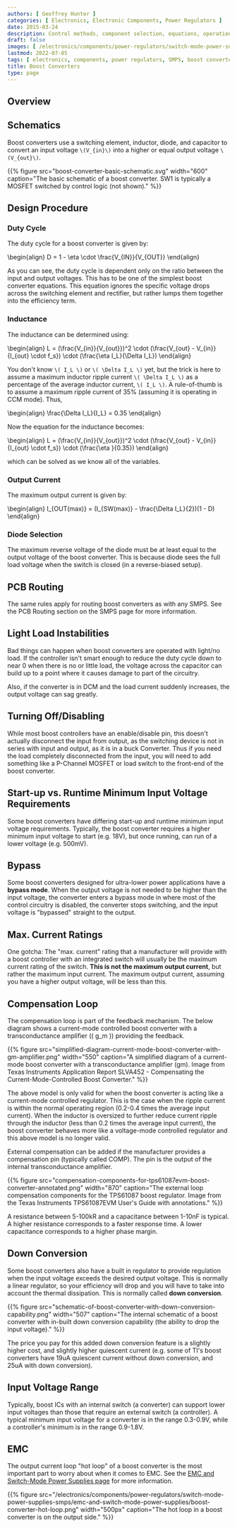 ```yaml
---
authors: [ Geoffrey Hunter ]
categories: [ Electronics, Electronic Components, Power Regulators ]
date: 2015-03-24
description: Control methods, component selection, equations, operation modes, schematics, examples and more info on boost converters.
draft: false
images: [ /electronics/components/power-regulators/switch-mode-power-supplies-smps/smps-buck-converter-simple.png ]
lastmod: 2022-07-05
tags: [ electronics, components, power regulators, SMPS, boost converter, power electronics, inductor, capacitor, regulation, control methods, constant frequency, current-mode, SNVA555, PCM, peak current mode, CCM, constant current mode ]
title: Boost Converters
type: page
---
```


## Overview

## Schematics

Boost converters use a switching element, inductor, diode, and capacitor to convert an input voltage `\(V_{in}\)` into a higher or equal output voltage `\(V_{out}\)`.

{{% figure src="boost-converter-basic-schematic.svg" width="600" caption="The basic schematic of a boost converter. SW1 is typically a MOSFET switched by control logic (not shown)." %}}

## Design Procedure

### Duty Cycle

The duty cycle for a boost converter is given by:

<p>\begin{align}
D = 1 - \eta \cdot \frac{V_{IN}}{V_{OUT}}
\end{align}</p>

As you can see, the duty cycle is dependent only on the ratio between the input and output voltages. This has to be one of the simplest boost converter equations. This equation ignores the specific voltage drops across the switching element and rectifier, but rather lumps them together into the efficiency term.

### Inductance

The inductance can be determined using:

<p>\begin{align}
L = (\frac{V_{in}}{V_{out}})^2 \cdot (\frac{V_{out} - V_{in}}{I_{out} \cdot f_s}) \cdot (\frac{\eta I_L}{\Delta I_L})
\end{align}</p>

You don't know `\( I_L \)` or `\( \Delta I_L \)` yet, but the trick is here to assume a maximum inductor ripple current `\( \Delta I_L \)` as a percentage of the average inductor current, `\( I_L \)`. A rule-of-thumb is to assume a maximum ripple current of 35% (assuming it is operating in CCM mode). Thus,

<p>\begin{align}
\frac{\Delta I_L}{I_L} = 0.35
\end{align}</p>

Now the equation for the inductance becomes:

<p>\begin{align}
L = (\frac{V_{in}}{V_{out}})^2 \cdot (\frac{V_{out} - V_{in}}{I_{out} \cdot f_s}) \cdot (\frac{\eta }{0.35})
\end{align}</p>

which can be solved as we know all of the variables.

### Output Current

The maximum output current is given by:

<p>\begin{align}
I_{OUT(max)} = (I_{SW(max)} - \frac{\Delta I_L}{2})(1 - D)
\end{align}</p>

### Diode Selection

The maximum reverse voltage of the diode must be at least equal to the output voltage of the boost converter. This is because diode sees the full load voltage when the switch is closed (in a reverse-biased setup).

## PCB Routing

The same rules apply for routing boost converters as with any SMPS. See the PCB Routing section on the SMPS page for more information.

## Light Load Instabilities

Bad things can happen when boost converters are operated with light/no load. If the controller isn't smart enough to reduce the duty cycle down to near 0 when there is no or little load, the voltage across the capacitor can build up to a point where it causes damage to part of the circuitry.

Also, if the converter is in DCM and the load current suddenly increases, the output voltage can sag greatly.

## Turning Off/Disabling

While most boost controllers have an enable/disable pin, this doesn't actually disconnect the input from output, as the switching device is not in series with input and output, as it is in a buck Converter. Thus if you need the load completely disconnected from the input, you will need to add something like a P-Channel MOSFET or load switch to the front-end of the boost converter.

## Start-up vs. Runtime Minimum Input Voltage Requirements

Some boost converters have differing start-up and runtime minimum input voltage requirements. Typically, the boost converter requires a higher minimum input voltage to start (e.g. 18V), but once running, can run of a lower voltage (e.g. 500mV).

## Bypass

Some boost converters designed for ultra-lower power applications have a **bypass mode**. When the output voltage is not needed to be higher than the input voltage, the converter enters a bypass mode in where most of the control circuitry is disabled, the converter stops switching, and the input voltage is "bypassed" straight to the output.

## Max. Current Ratings

One gotcha: The "max. current" rating that a manufacturer will provide with a boost controller with an integrated switch will usually be the maximum current rating of the switch. **This is not the maximum output current**, but rather the maximum input current. The maximum output current, assuming you have a higher output voltage, will be less than this.

## Compensation Loop

The compensation loop is part of the feedback mechanism. The below diagram shows a current-mode controlled boost converter with a transconductance amplifier (\( g_m \)) providing the feedback.

{{% figure src="simplified-diagram-current-mode-boost-converter-with-gm-amplifier.png" width="550" caption="A simplified diagram of a current-mode boost converter with a transconductance amplifier (gm). Image from Texas Instruments Application Report SLVA452 - Compensating the Current-Mode-Controlled Boost Converter." %}}

The above model is only valid for when the boost converter is acting like a current-mode controlled regulator. This is the case when the ripple current is within the normal operating region (0.2-0.4 times the average input current). When the inductor is oversized to further reduce current ripple through the inductor (less than 0.2 times the average input current), the boost converter behaves more like a voltage-mode controlled regulator and this above model is no longer valid.

External compensation can be added if the manufacturer provides a compensation pin (typically called COMP). The pin is the output of the internal transconductance amplifier.

{{% figure src="compensation-components-for-tps61087evm-boost-converter-annotated.png" width="870" caption="The external loop compensation components for the TPS61087 boost regulator. Image from the Texas Instruments TPS61087EVM User's Guide with annotations." %}}

A resistance between 5-100kR and a capacitance between 1-10nF is typical. A higher resistance corresponds to a faster response time. A lower capacitance corresponds to a higher phase margin.

## Down Conversion

Some boost converters also have a built in regulator to provide regulation when the input voltage exceeds the desired output voltage. This is normally a linear regulator, so your efficiency will drop and you will have to take into account the thermal dissipation. This is normally called **down conversion**.

{{% figure src="schematic-of-boost-converter-with-down-conversion-capability.png" width="507" caption="The internal schematic of a boost converter with in-built down conversion capability (the ability to drop the input voltage)." %}}

The price you pay for this added down conversion feature is a slightly higher cost, and slightly higher quiescent current (e.g. some of TI's boost converters have 19uA quiescent current without down conversion, and 25uA with down conversion).

## Input Voltage Range

Typically, boost ICs with an internal switch (a converter) can support lower input voltages than those that require an external switch (a controller). A typical minimum input voltage for a converter is in the range 0.3-0.9V, while a controller's minimum is in the range 0.9-1.8V.

## EMC

The output current loop "hot loop" of a boost converter is the most important part to worry about when it comes to EMC. See the [EMC and Switch-Mode Power Supplies page](/electronics/components/power-regulators/switch-mode-power-supplies-smps/emc-and-switch-mode-power-supplies/) for more information.

{{% figure src="/electronics/components/power-regulators/switch-mode-power-supplies-smps/emc-and-switch-mode-power-supplies/boost-converter-hot-loop.png" width="500px" caption="The hot loop in a boost converter is on the output side." %}}